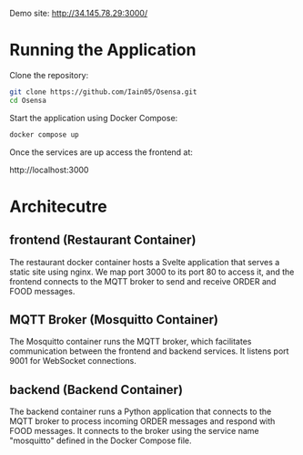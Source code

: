 Demo site: http://34.145.78.29:3000/
# Running the Application

Clone the repository:

```bash
git clone https://github.com/Iain05/Osensa.git
cd Osensa
```

Start the application using Docker Compose:

```powershell
docker compose up
```

Once the services are up access the frontend at:

http://localhost:3000

# Architecutre

## frontend (Restaurant Container)
The restaurant docker container hosts a Svelte application that serves a static site using nginx. We map port 3000 to its port 80 to access it, and the frontend connects to the MQTT broker to send and receive ORDER and FOOD messages.

## MQTT Broker (Mosquitto Container)
The Mosquitto container runs the MQTT broker, which facilitates communication between the frontend and backend services. It listens port 9001 for WebSocket connections.

## backend (Backend Container)
The backend container runs a Python application that connects to the MQTT broker to process incoming ORDER messages and respond with FOOD messages. It connects to the broker using the service name "mosquitto" defined in the Docker Compose file.
